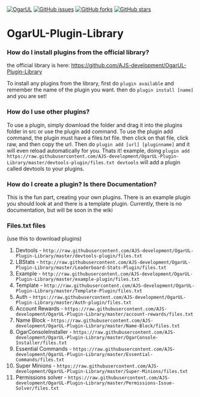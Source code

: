 [![OgarUL](https://img.shields.io/badge/Ogar%20Unlimited-AJS_Development-green.svg)](https://github.com/AJS-development/Ogar-unlimited)  [![GitHub issues](https://img.shields.io/github/issues/AJS-development/OgarUL-Plugin-Library.svg)](https://github.com/AJS-development/OgarUL-Plugin-Library/issues)  [![GitHub forks](https://img.shields.io/github/forks/AJS-development/OgarUL-Plugin-Library.svg)](https://github.com/AJS-development/OgarUL-Plugin-Library/network)  [![GitHub stars](https://img.shields.io/github/stars/AJS-development/OgarUL-Plugin-Library.svg)](https://github.com/AJS-development/OgarUL-Plugin-Library/stargazers)

# OgarUL-Plugin-Library
### How do I install plugins from the official library?
the official library is here: https://github.com/AJS-development/OgarUL-Plugin-Library


To install any plugins from the library, first do `plugin available` and remember the name of the plugin you want. then do `plugin install [name]` and you are set!

### How do I use other plugins?

To use a plugin, simply download the folder and drag it into the plugins folder in src or use the plugin add command. To use the plugin add command, the plugin must have a files.txt file. then click on that file, click raw, and then copy the url. Then do `plugin add [url] [pluginname]` and it will even reload automatically for you. Thats it! example, doing `plugin add https://raw.githubusercontent.com/AJS-development/OgarUL-Plugin-Library/master/devtools-plugin/files.txt devtools` will add a plugin called devtools to your plugins.

### How do I create a plugin? Is there Documentation?

This is the fun part, creating your own plugins. There is an example plugin you should look at and there is a template plugin. Currently, there is no documentation, but will be soon in the wiki

### Files.txt files
(use this to download plugins)
 1. Devtools - `http://raw.githubusercontent.com/AJS-development/OgarUL-Plugin-Library/master/devtools-plugin/files.txt`
 2. LBStats - `http://raw.githubusercontent.com/AJS-development/OgarUL-Plugin-Library/master/Leaderboard-Stats-Plugin/files.txt`
 3. Example - `http://raw.githubusercontent.com/AJS-development/OgarUL-Plugin-Library/master/example-plugin/files.txt`
 4. Template - `http://raw.githubusercontent.com/AJS-development/OgarUL-Plugin-Library/master/Template-Plugin/files.txt`
 5. Auth - `https://raw.githubusercontent.com/AJS-development/OgarUL-Plugin-Library/master/Auth-plugin/files.txt`
 6. Account Rewards - `https://raw.githubusercontent.com/AJS-development/OgarUL-Plugin-Library/master/account-rewards/files.txt`
 7. Name Block - `https://raw.githubusercontent.com/AJS-development/OgarUL-Plugin-Library/master/Name-Block/files.txt`
 8. OgarConsoleInstaller - `https://raw.githubusercontent.com/AJS-development/OgarUL-Plugin-Library/master/OgarConsole-Installer/files.txt`
 9. Essential Commands - `https://raw.githubusercontent.com/AJS-development/OgarUL-Plugin-Library/master/Essential-Commands/files.txt`
 10. Super Minions - `https://raw.githubusercontent.com/AJS-development/OgarUL-Plugin-Library/master/Super-Minions/files.txt`
 11. Permissions solver - `https://raw.githubusercontent.com/AJS-development/OgarUL-Plugin-Library/master/Permissions-Issue-Solver/files.txt`
